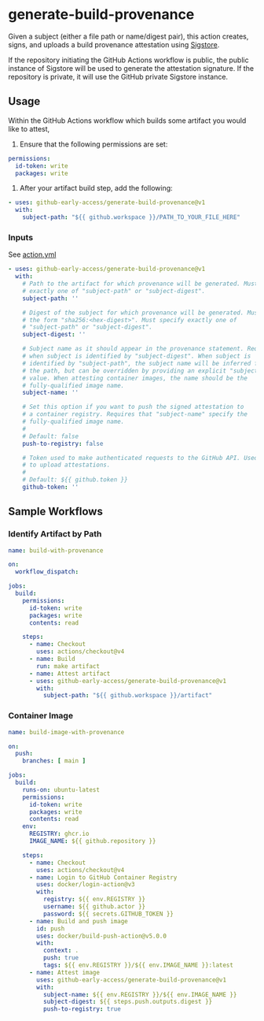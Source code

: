 # generate-build-provenance

Given a subject (either a file path or name/digest pair), this action creates,
signs, and uploads a build provenance attestation using [Sigstore][1].

If the repository initiating the GitHub Actions workflow is public, the public
instance of Sigstore will be used to generate the attestation signature. If the
repository is private, it will use the GitHub private Sigstore instance.

## Usage

Within the GitHub Actions workflow which builds some artifact you would like to attest,

1. Ensure that the following permissions are set:

```yaml
permissions:
  id-token: write
  packages: write
```

1. After your artifact build step, add the following:

```yaml
- uses: github-early-access/generate-build-provenance@v1
  with:
    subject-path: "${{ github.workspace }}/PATH_TO_YOUR_FILE_HERE"
```

### Inputs

See [action.yml](action.yml)

```yaml
- uses: github-early-access/generate-build-provenance@v1
  with:
    # Path to the artifact for which provenance will be generated. Must specify
    # exactly one of "subject-path" or "subject-digest".
    subject-path: ''

    # Digest of the subject for which provenance will be generated. Must be in
    # the form "sha256:<hex-digest>". Must specify exactly one of
    # "subject-path" or "subject-digest".
    subject-digest: ''

    # Subject name as it should appear in the provenance statement. Required
    # when subject is identified by "subject-digest". When subject is
    # identified by "subject-path", the subject name will be inferred from
    # the path, but can be overridden by providing an explicit "subject-name"
    # value. When attesting container images, the name should be the
    # fully-qualified image name.
    subject-name: ''

    # Set this option if you want to push the signed attestation to
    # a container registry. Requires that "subject-name" specify the
    # fully-qualified image name.
    #
    # Default: false
    push-to-registry: false

    # Token used to make authenticated requests to the GitHub API. Used
    # to upload attestations.
    #
    # Default: ${{ github.token }}
    github-token: ''
```

## Sample Workflows

### Identify Artifact by Path

```yaml
name: build-with-provenance

on:
  workflow_dispatch:

jobs:
  build:
    permissions:
      id-token: write
      packages: write
      contents: read

    steps:
      - name: Checkout
        uses: actions/checkout@v4
      - name: Build
        run: make artifact
      - name: Attest artifact
      - uses: github-early-access/generate-build-provenance@v1
        with:
          subject-path: "${{ github.workspace }}/artifact"
```

### Container Image

```yaml
name: build-image-with-provenance

on:
  push:
    branches: [ main ]

jobs:
  build:
    runs-on: ubuntu-latest
    permissions:
      id-token: write
      packages: write
      contents: read
    env:
      REGISTRY: ghcr.io
      IMAGE_NAME: ${{ github.repository }}

    steps:
      - name: Checkout
        uses: actions/checkout@v4
      - name: Login to GitHub Container Registry
        uses: docker/login-action@v3
        with:
          registry: ${{ env.REGISTRY }}
          username: ${{ github.actor }}
          password: ${{ secrets.GITHUB_TOKEN }}
      - name: Build and push image
        id: push
        uses: docker/build-push-action@v5.0.0
        with:
          context: .
          push: true
          tags: ${{ env.REGISTRY }}/${{ env.IMAGE_NAME }}:latest
      - name: Attest image
        uses: github-early-access/generate-build-provenance@v1
        with:
          subject-name: ${{ env.REGISTRY }}/${{ env.IMAGE_NAME }}
          subject-digest: ${{ steps.push.outputs.digest }}
          push-to-registry: true
```

[1]: https://www.sigstore.dev/
